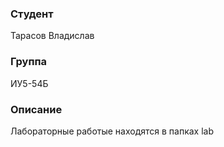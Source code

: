 ### Студент
Тарасов Владислав
### Группа
ИУ5-54Б

### Описание
Лабораторные работые находятся в папках lab<num> 
